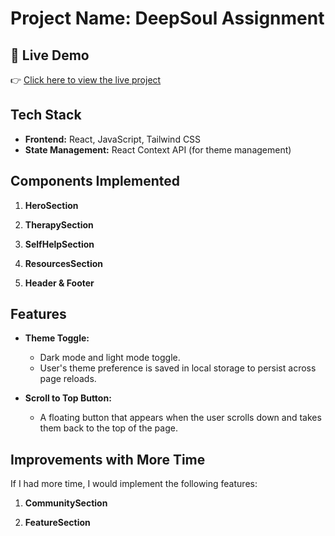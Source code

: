 # Project Name: DeepSoul Assignment
## 🚀 Live Demo
👉 [Click here to view the live project](https://fabulous-moxie-43367a.netlify.app/)

## Tech Stack

- **Frontend:** React, JavaScript, Tailwind CSS
- **State Management:** React Context API (for theme management)

## Components Implemented

1. **HeroSection**  

2. **TherapySection**  
  
3. **SelfHelpSection**  
   
4. **ResourcesSection**  

5. **Header & Footer**  
## Features

- **Theme Toggle:** 
  - Dark mode and light mode toggle.
  - User's theme preference is saved in local storage to persist across page reloads.

- **Scroll to Top Button:** 
  - A floating button that appears when the user scrolls down and takes them back to the top of the page.

## Improvements with More Time

If I had more time, I would implement the following features:

1. **CommunitySection**  
   

2. **FeatureSection**  
   
